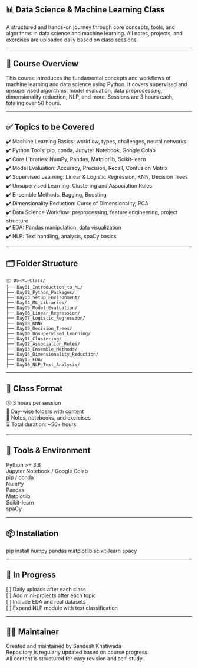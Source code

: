 
## 📊 Data Science & Machine Learning Class

A structured and hands-on journey through core concepts, tools, and algorithms in data science and machine learning.
All notes, projects, and exercises are uploaded daily based on class sessions.

---

## 🧠 Course Overview

This course introduces the fundamental concepts and workflows of machine learning and data science using Python.
It covers supervised and unsupervised algorithms, model evaluation, data preprocessing, dimensionality reduction, NLP, and more.
Sessions are 3 hours each, totaling over 50 hours.

---

## ✅ Topics to be Covered

✔️ Machine Learning Basics: workflow, types, challenges, neural networks  
✔️ Python Tools: pip, conda, Jupyter Notebook, Google Colab  
✔️ Core Libraries: NumPy, Pandas, Matplotlib, Scikit-learn  
✔️ Model Evaluation: Accuracy, Precision, Recall, Confusion Matrix  
✔️ Supervised Learning: Linear & Logistic Regression, KNN, Decision Trees  
✔️ Unsupervised Learning: Clustering and Association Rules  
✔️ Ensemble Methods: Bagging, Boosting  
✔️ Dimensionality Reduction: Curse of Dimensionality, PCA  
✔️ Data Science Workflow: preprocessing, feature engineering, project structure  
✔️ EDA: Pandas manipulation, data visualization  
✔️ NLP: Text handling, analysis, spaCy basics  

---

## 🗂️ Folder Structure

```
📦 DS-ML-Class/
├── Day01_Introduction_to_ML/
├── Day02_Python_Packages/
├── Day03_Setup_Environment/
├── Day04_ML_Libraries/
├── Day05_Model_Evaluation/
├── Day06_Linear_Regression/
├── Day07_Logistic_Regression/
├── Day08_KNN/
├── Day09_Decision_Trees/
├── Day10_Unsupervised_Learning/
├── Day11_Clustering/
├── Day12_Association_Rules/
├── Day13_Ensemble_Methods/
├── Day14_Dimensionality_Reduction/
├── Day15_EDA/
├── Day16_NLP_Text_Analysis/
```
---

## 📅 Class Format

🕒 3 hours per session  
📁 Day-wise folders with content  
🧾 Notes, notebooks, and exercises  
⌛ Total duration: ~50+ hours  

---

## 🔧 Tools & Environment

Python >= 3.8  
Jupyter Notebook / Google Colab  
pip / conda  
NumPy  
Pandas  
Matplotlib  
Scikit-learn  
spaCy  

---

## 📦 Installation

pip install numpy pandas matplotlib scikit-learn spacy

---

## 🚧 In Progress

[ ] Daily uploads after each class  
[ ] Add mini-projects after each topic  
[ ] Include EDA and real datasets  
[ ] Expand NLP module with text classification  

---

## 👨‍💻 Maintainer

Created and maintained by Sandesh Khatiwada  
Repository is regularly updated based on course progress.  
All content is structured for easy revision and self-study.
